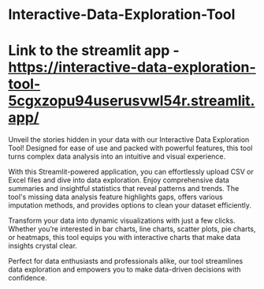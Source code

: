 # Interactive-Data-Exploration-Tool

# Link to the streamlit app - https://interactive-data-exploration-tool-5cgxzopu94userusvwl54r.streamlit.app/
Unveil the stories hidden in your data with our Interactive Data Exploration Tool! Designed for ease of use and packed with powerful features, this tool turns complex data analysis into an intuitive and visual experience.

With this Streamlit-powered application, you can effortlessly upload CSV or Excel files and dive into data exploration. Enjoy comprehensive data summaries and insightful statistics that reveal patterns and trends. The tool's missing data analysis feature highlights gaps, offers various imputation methods, and provides options to clean your dataset efficiently.

Transform your data into dynamic visualizations with just a few clicks. Whether you’re interested in bar charts, line charts, scatter plots, pie charts, or heatmaps, this tool equips you with interactive charts that make data insights crystal clear.

Perfect for data enthusiasts and professionals alike, our tool streamlines data exploration and empowers you to make data-driven decisions with confidence.
